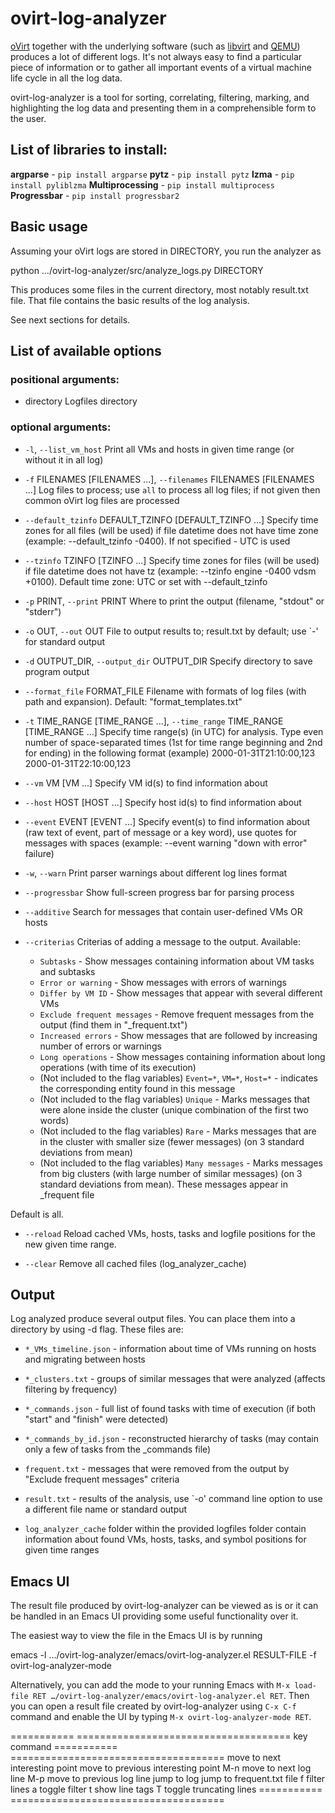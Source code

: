 # ovirt-log-analyzer

[oVirt](http://www.ovirt.org) together with the underlying software (such as
[libvirt](http://www.libvirt.org) and [QEMU](http://www.qemu-project.org))
produces a lot of different logs.  It's not always easy to find a particular
piece of information or to gather all important events of a virtual machine
life cycle in all the log data.

ovirt-log-analyzer is a tool for sorting, correlating, filtering, marking, and
highlighting the log data and presenting them in a comprehensible form to the
user.

## List of libraries to install:

**argparse**        - `pip install argparse`
**pytz**            - `pip install pytz`
**lzma**            - `pip install pyliblzma`
**Multiprocessing** - `pip install multiprocess`
**Progressbar**     - `pip install progressbar2`

## Basic usage

Assuming your oVirt logs are stored in DIRECTORY, you run the analyzer as

  python …/ovirt-log-analyzer/src/analyze_logs.py DIRECTORY

This produces some files in the current directory, most notably result.txt
file.  That file contains the basic results of the log analysis.

See next sections for details.

## List of available options
### positional arguments:
* directory
Logfiles directory

### optional arguments:
* `-l`, `--list_vm_host`
Print all VMs and hosts in given time range (or without it in all log)

* `-f` FILENAMES [FILENAMES ...], `--filenames` FILENAMES [FILENAMES ...]
Log files to process; use `all` to process all log files; if not given then common oVirt log files are processed

* `--default_tzinfo` DEFAULT_TZINFO [DEFAULT_TZINFO ...]
Specify time zones for all files (will be used) if file datetime does not have time zone (example: --default_tzinfo -0400). If not specified - UTC is used

* `--tzinfo` TZINFO [TZINFO ...]
Specify time zones for files (will be used) if file datetime does not have tz (example: --tzinfo engine -0400 vdsm +0100). Default time zone: UTC or set with --default_tzinfo

* `-p` PRINT, `--print` PRINT
Where to print the output (filename, "stdout" or "stderr")

* `-o` OUT, `--out` OUT
File to output results to; result.txt by default; use `-' for standard output

* `-d` OUTPUT_DIR, `--output_dir` OUTPUT_DIR
Specify directory to save program output

* `--format_file` FORMAT_FILE
Filename with formats of log files (with path and expansion). Default: "format_templates.txt"

* `-t` TIME_RANGE [TIME_RANGE ...], `--time_range` TIME_RANGE [TIME_RANGE ...]
Specify time range(s) (in UTC) for analysis. Type even number of space-separated times (1st for time range beginning and 2nd for ending) in the following format (example) 2000-01-31T21:10:00,123 2000-01-31T22:10:00,123

* `--vm` VM [VM ...]
Specify VM id(s) to find information about

* `--host` HOST [HOST ...]
Specify host id(s) to find information about

* `--event` EVENT [EVENT ...]
Specify event(s) to find information about (raw text of event, part of message or a key word), use quotes for messages with spaces (example: --event warning "down with error" failure)

* `-w`, `--warn`
Print parser warnings about different log lines format

* `--progressbar`
Show full-screen progress bar for parsing process

* `--additive`
Search for messages that contain user-defined VMs OR hosts

* `--criterias`
Criterias of adding a message to the output. Available:
	- `Subtasks` - Show messages containing information about VM tasks and subtasks
	- `Error or warning` - Show messages with errors of warnings
	- `Differ by VM ID` - Show messages that appear with several different VMs
	- `Exclude frequent messages` - Remove frequent messages from the output (find them in "_frequent.txt")
	- `Increased errors` - Show messages that are followed by increasing number of errors or warnings
	- `Long operations` - Show messages containing information about long operations (with time of its execution)
	- (Not included to the flag variables) `Event=*`, `VM=*`, `Host=*` - indicates the corresponding entity found in this message
	- (Not included to the flag variables) `Unique` - Marks messages that were alone inside the cluster (unique combination of the first two words)
	- (Not included to the flag variables) `Rare` - Marks messages that are in the cluster with smaller size (fewer messages) (on 3 standard deviations from mean)
	- (Not included to the flag variables) `Many messages` - Marks messages from big clusters (with large number of similar messages) (on 3 standard deviations from mean). These messages appear in _frequent file

Default is all.

* `--reload`
Reload cached VMs, hosts, tasks and logfile positions for the new given time range.

* `--clear`
Remove all cached files (log_analyzer_cache)

## Output
Log analyzed produce several output files. You can place them into a directory by using -d flag. These files are:

* `*_VMs_timeline.json` - information about time of VMs running on hosts and migrating between hosts

* `*_clusters.txt` - groups of similar messages that were analyzed (affects filtering by frequency)

* `*_commands.json` - full list of found tasks with time of execution (if both "start" and "finish" were detected)

* `*_commands_by_id.json` - reconstructed hierarchy of tasks (may contain only a few of tasks from the _commands file)

* `frequent.txt` - messages that were removed from the output by "Exclude frequent messages" criteria

* `result.txt` - results of the analysis, use `-o' command line option to use a different file name or standard output

* `log_analyzer_cache` folder within the provided logfiles folder contain information about found VMs, hosts, tasks, and symbol positions for given time ranges

## Emacs UI

The result file produced by ovirt-log-analyzer can be viewed as is or it can be
handled in an Emacs UI providing some useful functionality over it.

The easiest way to view the file in the Emacs UI is by running

  emacs -l …/ovirt-log-analyzer/emacs/ovirt-log-analyzer.el RESULT-FILE -f ovirt-log-analyzer-mode

Alternatively, you can add the mode to your running Emacs with
`M-x load-file RET …/ovirt-log-analyzer/emacs/ovirt-log-analyzer.el RET`.
Then you can open a result file created by ovirt-log-analyzer using `C-x C-f`
command and enable the UI by typing `M-x ovirt-log-analyzer-mode RET`.

===========  =====================================
key          command
===========  =====================================
<tab>        move to next interesting point
<backtab>    move to previous interesting point
M-n          move to next log line
M-p          move to previous log line
<return>     jump to log
<M-return>   jump to frequent.txt file
f            filter lines
a            toggle filter
t            show line tags
T            toggle truncating lines
===========  =====================================
